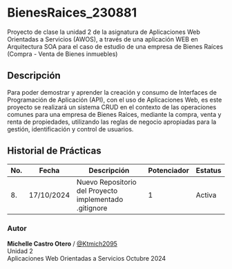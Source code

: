 # BienesRaices_230881
Proyecto de clase la unidad 2 de la asignatura de Aplicaciones Web Orientadas a Servicios (AWOS), a través de una aplicación WEB en Arquitectura SOA para el caso de estudio de una empresa de Bienes Raíces (Compra - Venta de Bienes inmuebles)


## Descripción

Para poder demostrar y aprender la creación y consumo de Interfaces de Programación de Aplicación (API),
con el uso de Aplicaciones Web, es este proyecto se realizará un sistema CRUD en el contexto de las operaciones comunes para una empresa de Bienes Raíces, mediante la compra, venta y renta de propiedades,
utilizando las reglas de negocio apropiadas para la gestión, identificación y control de usuarios.

## Historial de Prácticas

|No.|Fecha|Descripción|Potenciador|Estatus|
|--|--|--|--|--|
|8.|17/10/2024|Nuevo Repositorio del Proyecto implementado .gitignore|1|Activa|

### Autor
 **Michelle Castro Otero** / [@Ktmich2095](https://www.github.com/Ktmich2095">@Ktmich2095) <br>
Unidad 2<br>
Aplicaciones Web Orientadas a Servicios
Octubre 2024